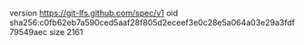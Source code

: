 version https://git-lfs.github.com/spec/v1
oid sha256:c0fb62eb7a590ced5aaf28f805d2eceef3e0c28e5a064a03e29a3fdf79549aec
size 2161
